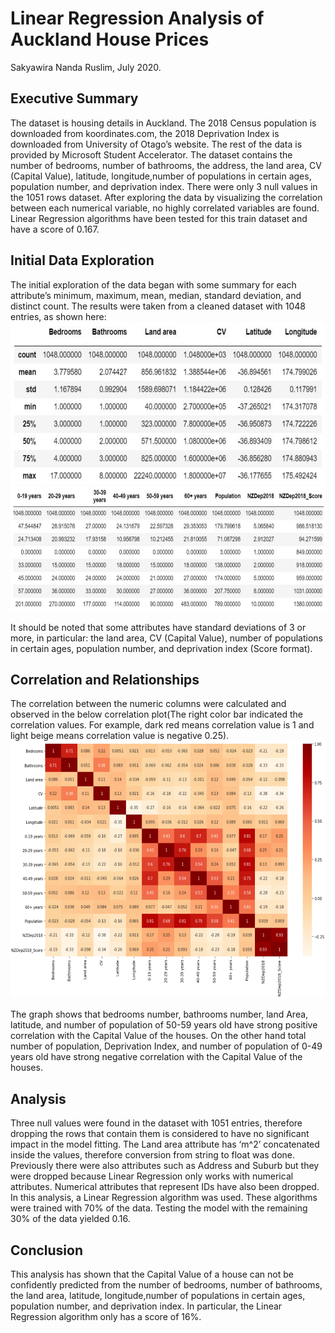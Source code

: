 # Linear Regression Analysis of Auckland House Prices
Sakyawira Nanda Ruslim, July 2020.

## Executive Summary
The dataset is housing details in Auckland. The 2018 Census population is
downloaded from koordinates.com, the 2018 Deprivation Index is downloaded from
University of Otago’s website. The rest of the data is provided by Microsoft Student
Accelerator. The dataset contains the number of bedrooms, number of bathrooms,
the address, the land area, CV (Capital Value), latitude, longitude,number of
populations in certain ages, population number, and deprivation index. There were
only 3 null values in the 1051 rows dataset. After exploring the data by visualizing the
correlation between each numerical variable, no highly correlated variables are
found. Linear Regression algorithms have been tested for this train dataset and have
a score of 0.167.

## Initial Data Exploration
The initial exploration of the data began with some summary for each attribute’s
minimum, maximum, mean, median, standard deviation, and distinct count. The
results were taken from a cleaned dataset with 1048 entries, as shown here:
<img src="https://github.com/Sakyawira/auckland-house-prices/blob/master/Images/Summary.png?raw=true" width="620" height="260" />
<img src="https://github.com/Sakyawira/auckland-house-prices/blob/master/Images/summary2.PNG?raw=true" width="625" height="200" />

It should be noted that some attributes have standard deviations of 3 or more, in
particular: the land area, CV (Capital Value), number of populations in certain ages,
population number, and deprivation index (Score format).

## Correlation and Relationships

The correlation between the numeric columns were calculated and observed in the
below correlation plot(The right color bar indicated the correlation values. For
example, dark red means correlation value is 1 and light beige means correlation
value is negative 0.25).
<img src="https://github.com/Sakyawira/auckland-house-prices/blob/master/Images/Cor.PNG?raw=true" width="580" height="412" />

The graph shows that bedrooms number, bathrooms number, land Area, latitude,
and number of population of 50-59 years old have strong positive correlation with
the Capital Value of the houses. On the other hand total number of population,
Deprivation Index, and number of population of 0-49 years old have strong negative
correlation with the Capital Value of the houses.

## Analysis
Three null values were found in the dataset with 1051 entries, therefore dropping the
rows that contain them is considered to have no significant impact in the model
fitting. The Land area attribute has ‘m^2’ concatenated inside the values, therefore
conversion from string to float was done.
Previously there were also attributes such as Address and Suburb but they were
dropped because Linear Regression only works with numerical attributes. Numerical
attributes that represent IDs have also been dropped.
In this analysis, a Linear Regression algorithm was used. These algorithms were
trained with 70% of the data. Testing the model with the remaining 30% of the data
yielded 0.16.

## Conclusion
This analysis has shown that the Capital Value of a house can not be confidently
predicted from the number of bedrooms, number of bathrooms, the land area,
latitude, longitude,number of populations in certain ages, population number, and
deprivation index. In particular, the Linear Regression algorithm only has a score of
16%.
